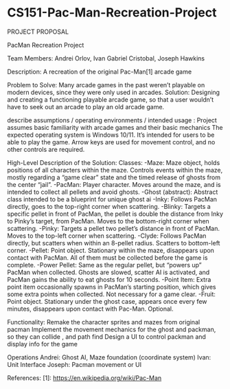# CS151-Pac-Man-Recreation-Project

PROJECT PROPOSAL

PacMan Recreation Project 

Team Members: Andrei Orlov, Ivan Gabriel Cristobal, Joseph Hawkins

Description: A recreation of the original Pac-Man[1] arcade game

Problem to Solve: Many arcade games in the past weren’t playable on modern devices, since they were only used in arcades.
Solution: Designing and creating a functioning playable arcade game, so that a user wouldn’t have to seek out an arcade to play an old arcade game.

describe assumptions / operating environments / intended usage :
Project assumes basic familiarity with arcade games and their basic mechanics
The expected operating system is Windows 10/11.
It’s intended for users to be able to play the game. Arrow keys are used for movement control, and no other controls are required.

High-Level Description of the Solution:
	Classes:
-Maze: Maze object, holds positions of all characters within the maze. Controls events within the maze, mostly regarding a “game clear” state and the timed release of ghosts from the center “jail”.
-PacMan: Player character. Moves around the maze, and is intended to collect all pellets and avoid ghosts.
-Ghost (abstract): Abstract class intended to be a blueprint for unique ghost ai
	-Inky: Follows PacMan directly, goes to the top-right corner when scattering.
	-Blinky: Targets a specific pellet in front of PacMan, the pellet is double the distance from Inky to Pinky’s target, from PacMan. Moves to the bottom-right corner when scattering.
	-Pinky: Targets a pellet two pellet’s distance in front of PacMan. Moves to the top-left corner when scattering.
	-Clyde: Follows PacMan directly, but scatters when within an 8-pellet radius. Scatters to bottom-left corner.
-Pellet: Point object. Stationary within the maze, disappears upon contact with PacMan. All of them must be collected before the game is complete.
	-Power Pellet: Same as the regular pellet, but “powers up” PacMan when collected. Ghosts are slowed, scatter AI is activated, and PacMan gains the ability to eat ghosts for 10 seconds.
	-Point Item: Extra point item occasionally spawns in PacMan’s starting position, which gives some extra points when collected. Not necessary for a game clear.
	-Fruit: Point object. Stationary under the ghost case, appears once every few minutes, disappears upon contact with Pac-Man. Optional.

Functionality:
Remake the character sprites and mazes from original pacman
Implement the movement mechanics for the ghost and packman, so they can collide , and path find
Design a UI to control packman and display info for the game

Operations
	Andrei: Ghost AI, Maze foundation (coordinate system)
	Ivan: Unit Interface
	Joseph: Pacman movement or UI

References:
	[1]: https://en.wikipedia.org/wiki/Pac-Man
